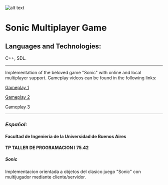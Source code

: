 ![alt text](http://forever.sega.com/sites/default/files/2017-10/Sonic_The_Hedgehog_logo.png)

# Sonic Multiplayer Game
## Languages and Technologies: 
C++, SDL.

---
Implementation of the beloved game "Sonic" with online and local multiplayer support.
Gameplay videos can be found in the following links:

[Gameplay 1](https://drive.google.com/open?id=0B7sCLAr7QRFaWVpTaFcweUduTFk)

[Gameplay 2](https://drive.google.com/open?id=0B7sCLAr7QRFaTWdPc2F2ZFFDNkk)

[Gameplay 3](https://drive.google.com/open?id=0B7sCLAr7QRFaVkdlazhyOFRhN2c)

---
### *Español:* 

#### Facultad de Ingeniería de la Universidad de Buenos Aires
#### TP 	TALLER DE PROGRAMACION I 75.42

##### Sonic


Implementacion orientada a objetos del clasico juego "Sonic" con multijugador mediante cliente/servidor.
